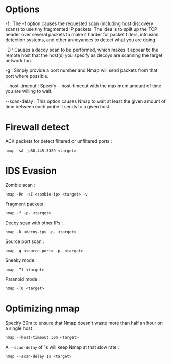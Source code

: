 # Options

\-f : The -f option causes the requested scan (including host discovery scans) to use tiny fragmented IP packets. The idea is to split up the TCP header over several packets to make it harder for packet filters, intrusion detection systems, and other annoyances to detect what you are doing.

\-D : Causes a decoy scan to be performed, which makes it appear to the remote host that the host(s) you specify as decoys are scanning the target network too.

\-g : Simply provide a port number and Nmap will send packets from that port where possible.

\--host-timeout : Specify --host-timeout with the maximum amount of time you are willing to wait.

\--scan-delay : This option causes Nmap to wait at least the given amount of time between each probe it sends to a given host.

<h1>Firewall detect</h1>

ACK packets for detect filtered or unfiltered ports :  

```
nmap -sA -p80,445,3389 <target>
```

# IDS Evasion

Zombie scan :

```
nmap -Pn -sI <zombie-ip> <target> -v
```

Fragment packets :

```
nmap -f -p- <target>
```

Decoy scan with other IPs :

```
nmap -D <decoy-ip> -p- <target>
```

Source port scan :

```
nmap -g <source-port> -p- <target>
```

Sneaky mode :

```
nmap -T1 <target>
```

Paranoid mode :

```
nmap -T0 <target>
```

# Optimizing nmap

Specify 30m to ensure that Nmap doesn't waste more than half an hour on a single host :  

```
nmap --host-timeout 30m <target>
```

A ``--scan-delay`` of 1s will keep Nmap at that slow rate :

```
nmap --scan-delay 1s <target>
```